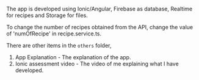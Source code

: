 The app is developed using Ionic/Angular, Firebase as database, Realtime for recipes and Storage for files.

To change the number of recipes obtained from the API, change the value of 'numOfRecipe' in recipe.service.ts.

There are other items in the `others` folder,
1. App Explanation - The explanation of the app.
2. Ionic assessment video - The video of me explaining what I have developed.
